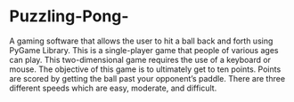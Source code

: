 # Puzzling-Pong-
A gaming software that allows the user to hit a ball back and forth using PyGame Library. This is a single-player game that people of various ages can play. This two-dimensional game requires the use of a keyboard or mouse. The objective of this game is to ultimately get to ten points. Points are scored by getting the ball past your opponent’s paddle. There are three different speeds which are easy, moderate, and difficult.
